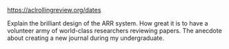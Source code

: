 https://aclrollingreview.org/dates

Explain the brilliant design of the ARR system.
How great it is to have a volunteer army of world-class researchers reviewing papers.
The anecdote about creating a new journal during my undergraduate.
